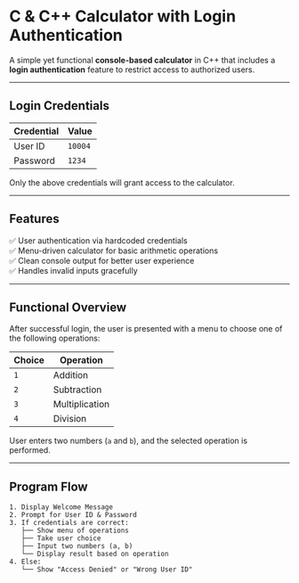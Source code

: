 #  C & C++ Calculator with Login Authentication

A simple yet functional **console-based calculator** in C++ that includes a **login authentication** feature to restrict access to authorized users.

---

##  Login Credentials

| Credential | Value   |
|------------|---------|
| User ID    | `10004` |
| Password   | `1234`  |

Only the above credentials will grant access to the calculator.

---

##  Features

✅ User authentication via hardcoded credentials  
✅ Menu-driven calculator for basic arithmetic operations  
✅ Clean console output for better user experience  
✅ Handles invalid inputs gracefully

---

##  Functional Overview

After successful login, the user is presented with a menu to choose one of the following operations:

| Choice | Operation    |
|--------|--------------|
| `1`    | Addition     |
| `2`    | Subtraction  |
| `3`    | Multiplication |
| `4`    | Division     |

User enters two numbers (`a` and `b`), and the selected operation is performed.

---

##  Program Flow

```text
1. Display Welcome Message
2. Prompt for User ID & Password
3. If credentials are correct:
   ├── Show menu of operations
   ├── Take user choice
   ├── Input two numbers (a, b)
   └── Display result based on operation
4. Else:
   └── Show "Access Denied" or "Wrong User ID"
